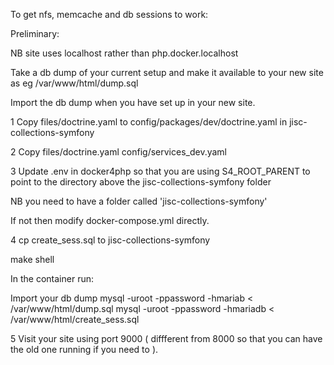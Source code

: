 To get nfs, memcache and db sessions to work:

Preliminary: 

NB site uses localhost rather than php.docker.localhost

Take a db dump of your  current setup  and make it available to your
new site as eg /var/www/html/dump.sql

Import the db dump when you have set up in your new site.

1   Copy files/doctrine.yaml to config/packages/dev/doctrine.yaml
in jisc-collections-symfony

2   Copy files/doctrine.yaml  config/services_dev.yaml

3   Update .env in docker4php so that you are using S4_ROOT_PARENT
to point to the directory above the jisc-collections-symfony folder

NB you need to have a folder called 'jisc-collections-symfony'

If not then modify docker-compose.yml directly.

4 cp create_sess.sql to jisc-collections-symfony

make shell 

In the container run:

Import your db dump
mysql -uroot -ppassword -hmariab < /var/www/html/dump.sql
mysql -uroot -ppassword  -hmariadb < /var/www/html/create_sess.sql

5 Visit your site using port 9000 ( diffferent from 8000 so that you can have the old one running
if you need to ).

